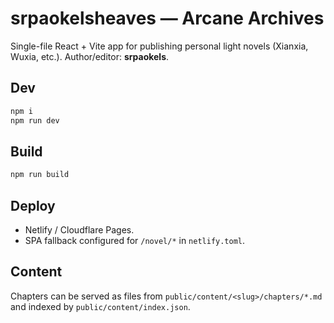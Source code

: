 # srpaokelsheaves — Arcane Archives

Single-file React + Vite app for publishing personal light novels (Xianxia, Wuxia, etc.).
Author/editor: **srpaokels**.

## Dev
```bash
npm i
npm run dev
```
## Build
```bash
npm run build
```
## Deploy
- Netlify / Cloudflare Pages.
- SPA fallback configured for `/novel/*` in `netlify.toml`.

## Content
Chapters can be served as files from `public/content/<slug>/chapters/*.md` and indexed by `public/content/index.json`.
